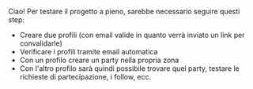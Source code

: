 Ciao! Per testare il progetto a pieno, sarebbe necessario seguire questi step:
- Creare due profili (con email valide in quanto verrà inviato un link per convalidarle)
- Verificare i profili tramite email automatica
- Con un profilo creare un party nella propria zona
- Con l'altro profilo sarà quindi possibile trovare quel party, testare le richieste di partecipazione, i follow, ecc.

